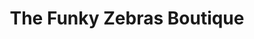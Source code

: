 ---
title: "The Funky Zebras Boutique"
url: /coralville/the-funky-zebras-boutique/
shop: clothes
---